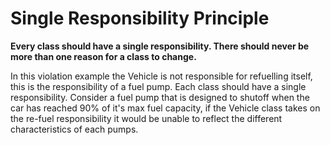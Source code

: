 # Single Responsibility Principle

**Every class should have a single responsibility. There should never be more than one reason for a class to change.**

In this violation example the Vehicle is not responsible for refuelling itself, this is the responsibility of a fuel 
pump.  Each class should have a single responsibility.  Consider a fuel pump that is designed to shutoff when the car 
has reached 90% of it's max fuel capacity, if the Vehicle class takes on the re-fuel responsibility it would be unable 
to reflect the different characteristics of each pumps.
